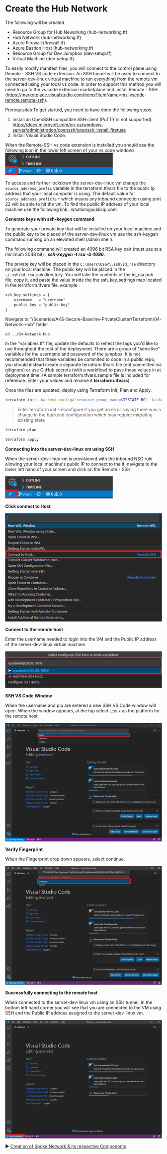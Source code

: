 # Create the Hub Network

The following will be created:
* Resource Group for Hub Neworking (hub-networking.tf)
* Hub Network (hub-networking.tf)
* Azure Firewall (firewall.tf)
* Azure Bastion Host (hub-networking.tf)
* Resource Group for Dev Jumpbox (dev-setup.tf)
* Virtual Machine (dev-setup.tf)

To easily modify manifest files, you will connect to the control plane using Remote - SSH VS code extension. An SSH tunnel will be used to connect to the server-dev-linux virtual machine to run everything from the remote vm connected using your local vs code. In order to support this method you will need to go to the vs code extension marketplace and install Remote - SSH (https://marketplace.visualstudio.com/items?itemName=ms-vscode-remote.remote-ssh).

Prerequisites
To get started, you need to have done the following steps:

1. Install an OpenSSH compatible SSH client (PuTTY is not supported). https://docs.microsoft.com/en-us/windows-server/administration/openssh/openssh_install_firstuse
2. Install Visual Studio Code.

When the Remote-SSH vs code extension is installed you should see the following icon in the lower left screen of your vs code windows
![Open SSH icon in vs code](../media/remote-ssh.png)

To access and further lockdown the server-dev-linux vm change the `source_address_prefix` variable in the terraform.tfvars file to the public ip address that your local computer is using. The default value for `source_address_prefix` is `*` which means any inbound connection using port 22 will be able to hit the vm. To find the public IP address of your local machine use the following link : whatismypublicip.com

**Generate keys with ssh-keygen command**

To generate your private key that will be installed on your local machine and the public key to be placed of the server-dev-linux vm use the ssh-keygen command running on an elevated shell (admin shell).

The following command will created an 4096 bit RSA key pair (must use at a minimum 2048 bit) : ***ssh-keygen -t rsa -b 4096***. 

The private key will be placed in the `C:\Users\User\.ssh\id_rsa` directory on your local machine. The public key will be placed in the `~/.ssh/id_rsa.pub` directory. You will take the contents of the id_rsa.pub file, copy it, and paste the value inside the the ssh_key_settings map located in the terraform.tfvars file.
example :

```
ssh_key_settings = {
    username   = "username"
    public_key = "public key"
}
```



Navigate to "/Scenarios/AKS-Secure-Baseline-PrivateCluster/Terraform/04-Network-Hub" folder
```
cd ../04-Network-Hub
```

In the "variables.tf" file, update the defaults to reflect the tags  you'd like to use throughout the rest of the deployment.  There are a group of "sensitive" variables for the username and password of the jumpbox.  It is not recommended that these variables be commited to code in a public repo, you should instead create a separate terraform.tfvars file (not committed via gitignore) or use GitHub secrets (with a workflow) to pass those values in at deployment time. (A sample terraform.tfvars.sample file is included for reference. Enter your values and rename it **terraform.tfvars**)

Once the files are updated, deploy using Terraform Init, Plan and Apply. 

```bash
terraform init -backend-config="resource_group_name=$TFSTATE_RG" -backend-config="storage_account_name=$STORAGEACCOUNTNAME" -backend-config="container_name=$CONTAINERNAME"
```

> Enter terraform init -reconfigure if you get an error saying there was a change in the backend configuration which may require migrating existing state

```bash
terraform plan
```

```bash
terraform apply
```

**Connecting into the server-dev-linux vm using SSH**

When the server-dev-linux vm is provisioned with the inbound NSG rule allowing your local machine's public IP to connect to the it, navigate to the lower left hand of your screen and click on the Remote - SSH.

![Open SSH icon in vs code](../media/remote-ssh.png)

**Click connect to Host**

![Connect to Host](../media/connect-to-host.png)

**Connect to the remote host**

Enter the username needed to login into the VM and the Public IP address of the server-dev-linux virtual machine.

![Connect to remote host](../media/connect-to-host-using-pip.png)

**SSH VS Code Window**

When the username and pip are entered a new SSH VS Code window will open. When the window appears, at the top select `Linux` as the platform for the remote host.

![Linux Host](../media/linux-platform.png)

**Verify Fingerprint**

When the Fingerprint drop down appears, select continue.

![Fingerprint](../media/fingerprint.png)

**Successfully connecting to the remote host**

When connected to the server-dev-linux vm using an SSH tunnel, in the bottom left hand corner you will see that you are connected to the VM using SSH and the Public IP address assigned to the server-dev-linux vm.

![Successful connection](../media/ssh-connected.png)

:arrow_forward: [Creation of Spoke Network & its respective Components](./05-network-lz.md)